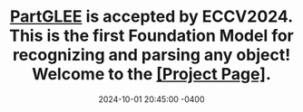 ---
title: <a href="https://arxiv.org/pdf/2407.16696">PartGLEE</a> is accepted by ECCV2024. This is the first <strong>Foundation Model</strong> for recognizing and parsing any object! Welcome to the <a href="https://provencestar.github.io/PartGLEE-Vision/">[Project Page]</a>.
date: 2024-10-01 20:45:00 -0400
---